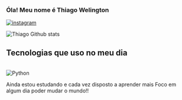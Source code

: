 ### Óla! Meu nome é Thiago Welington

[![instagram](https://img.shields.io/badge/Instagram-E4405F?style=for-the-badge&logo=instagram&logoColor=white)](https://www.instagram.com/titi_welingtonde/?next=%2F)

![Thiago Github stats](https://github-readme-stats.vercel.app/api?username=Thiag0Wm&show_icons=true&theme=dark)

## Tecnologias que uso no meu dia 

<div style="display: inline_block"><br/>
<img align="center" alt="Python" src=https://img.shields.io/badge/Python-3776AB?style=for-the-badge&logo=python&logoColor=white
	https://img.shields.io/badge/HTML-239120
 </div><br/>

 Ainda estou estudando e cada vez disposto a aprender mais 
 Foco em algum dia poder mudar o mundo!!
